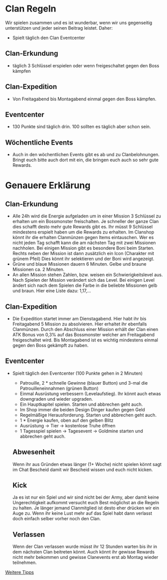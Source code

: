 # Clan Regeln
Wir spielen zusammen und es ist wunderbar, wenn wir uns gegenseitig unterstützen und jeder seinen Beitrag leistet. Daher:
- Spielt täglich den Clan Eventcenter
## Clan-Erkundung
-   täglich 3 Schlüssel erspielen oder wenn freigeschaltet gegen den Boss kämpfen
## Clan-Expedition
-   Von Freitagabend bis Montagabend einmal gegen den Boss kämpfen.
## Eventcenter
-   130 Punkte sind täglich drin. 100 sollten es täglich aber schon sein.
## Wöchentliche Events
-   Auch in den wöchentlichen Events gibt es ab und zu Clanbelohnungen. Bringt euch bitte auch dort mit ein, die bringen euch auch so sehr gute Rewards.

# Genauere Erklärung
## Clan-Erkundung
- Alle 24h wird die Energie aufgeladen um in einer Mission 3 Schlüssel zu erhalten um ein Bossmonster freischalten. Je schneller der ganze Clan dies schafft desto mehr gute Rewards gibt es. Ihr müsst 9 Schlüssel mindestens erspielt haben um die Rewards zu erhalten. Im Clanshop könnt ihr die erhalten Clanmünzen gegen Items eintauschen. Wer es nicht jeden Tag schafft kann die am nächsten Tag mit zwei Missionen nachholen. Bei einigen Mission gibt es besondere Boni beim Starten. Rechts neben der Mission ist dann zusätzlich ein Icon (Charakter mit grünem Pfeil) Dies könnt ihr selektieren und der Boni wird angezeigt.
- Grüne und blaue Missionen dauern 6 Minuten. Gelbe und braune Missionen ca. 2 Minuten.
- An allen Mission stehen Zahlen, bzw. weisen ein Schwierigkeitslevel aus. Nach Spielen der Mission verändert sich das Level. Bei einigen Level ändert sich nach dem Spielen die Farbe in die beliebte Missionen gelb und braun. Hier eine Liste dazu: 1,17,...

## Clan-Expedition
- Die Expedition startet immer am Dienstagabend. Hier habt ihr bis Freitagabend 5 Mission zu absolvieren. Hier erhaltet ihr ebenfalls Clanmünzen. Durch den  Abschluss einer Mission erhält der Clan einen ATK Bonus von 0,3% auf das Bossmonster welcher am Freitagabend freigeschaltet wird. Bis Montagabend ist es wichtig mindestens einmal gegen den Boss gekämpft zu haben.
## Eventcenter
- Spielt täglich den Eventcenter (100 Punkte gehen in 2 Minuten)
  - Patrouille, 2 * schnelle Gewinne (blauer Button) und 3-mal die Patrouilleneinnahmen (grünen Button)
  - Einmal Ausrüstung verbessern (Levelaufstieg). Ihr könnt auch etwas downgraden und wieder upgraden.
  - Ein Hauptkapitel spielen. Starten und abbrechen geht auch.
  - Im Shop immer die beiden Design Dinger kaufen gegen Geld
  - Regelmäßige Herausforderung. Starten und abbrechen geht auch.
  - 1 * Energie kaufen, oben auf den gelben Blitz
  - Ausrüstung -> Tier -> kostenlose Truhe öffnen
  - 1 Tagesspiel spielen -> Tagesevent -> Goldmine starten und abbrechen geht auch.
 
  ## Abwesenheit
  Wenn ihr aus Gründen etwas länger (1+ Woche) nicht spielen könnt sagt im Chat Bescheid damit wir Bescheid wissen und euch nicht kicken.

  ## Kick
  Ja es ist nur ein Spiel und wir sind nicht bei der Army, aber damit keine Ungerechtigkeit aufkommt versucht euch Best möglichst an die Regeln zu halten. Je länger jemand Clanmitglied ist desto eher drücken wir ein Auge zu. Wenn ihr keine Lust mehr auf das Spiel habt dann verlasst doch einfach selber vorher noch den Clan.

  ## Verlassen
  Wenn der Clan verlassen wurde müsst ihr 12 Stunden warten bis ihr in dem nächsten Clan beitreten könnt. Auch könnt ihr gewisse Rewards nicht mehr bekommen und gewisse Clanevents erst ab Montag wieder teilnehmen.

[Weitere Tipps](https://github.com/Rifffi/survivor-io-wiki/blob/main/README.md)
